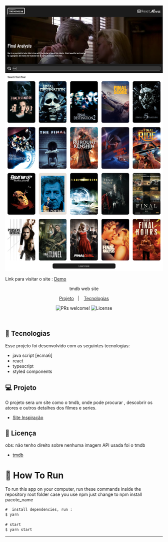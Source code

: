 <p align="center">
  <img alt="" src="./home-tmdb.png" height-max='720px'>
</p>

<p>Link para visitar o site : 
<a href="https://tmdbdany.netlify.app/" />Demo</a>
</p>
<p align='center'> tmdb web site<p/>

<p align="center">
  <a href="#-projeto">Projeto</a>&nbsp;&nbsp;&nbsp;|&nbsp;&nbsp;&nbsp;
   <a href="#-Tecnologias">Tecnologias</a>


<p align="center">
 <img src="https://img.shields.io/static/v1?label=PRs&message=welcome&color=49AA26&labelColor=000000" alt="PRs welcome!" />

  <img alt="License" src="https://img.shields.io/static/v1?label=license&message=No-licence&color=49AA26&labelColor=000000">
</p>

<br>



## 🚀 Tecnologias

Esse projeto foi desenvolvido com as seguintes tecnologias:

- java script [ecma6]
- react
- typescript
- styled components

## 💻 Projeto

O projeto sera um site como o tmdb, onde  pode procurar , descobrir os atores e outros detalhes dos filmes e series.

- [Site Inspiração](https://developers.themoviedb.org/)
## :memo: Licença




obs: não tenho direito sobre nenhuma imagem 
API usada foi o tmdb 

- [tmdb](https://developers.themoviedb.org/)

# :wrench: How To Run
To run this app on your computer, run these commands inside the repository root folder
case you use npm just change to npm install pacote_name
```shell
#  install dependencies, run :
$ yarn

# start 
$ yarn start

```



---

